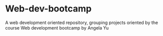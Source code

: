 # Web-dev-bootcamp
A web development oriented repository, grouping projects oriented by the course Web development bootcamp by Angela Yu